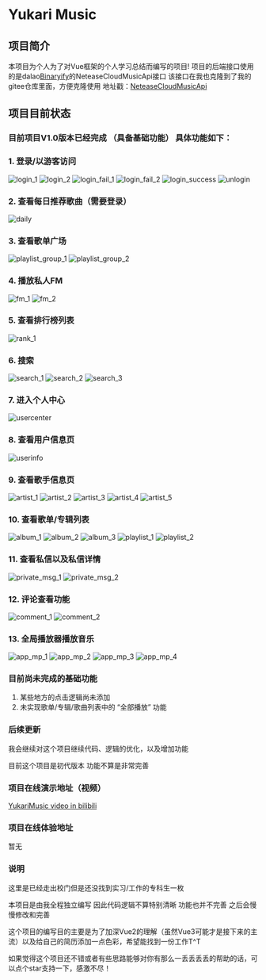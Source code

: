 # Yukari Music

## 项目简介
本项目为个人为了对Vue框架的个人学习总结而编写的项目!
项目的后端接口使用的是dalao[Binaryify](https://github.com/Binaryify/NeteaseCloudMusicApi)的NeteaseCloudMusicApi接口
该接口在我也克隆到了我的gitee仓库里面，方便克隆使用
地址戳：[NeteaseCloudMusicApi](https://gitee.com/yukari_www/NeteaseCloudMusicApi)
## 项目目前状态

### 目前项目V1.0版本已经完成 （具备基础功能） 具体功能如下：
### 1. 登录/以游客访问

![login_1](https://gitee.com/yukari_www/yukari-music/raw/master/src/assets/ReadMe_Image/login1.png)
![login_2](https://gitee.com/yukari_www/yukari-music/raw/master/src/assets/ReadMe_Image/login2.png)
![login_fail_1](https://gitee.com/yukari_www/yukari-music/raw/master/src/assets/ReadMe_Image/login_fail_1.png)
![login_fail_2](https://gitee.com/yukari_www/yukari-music/raw/master/src/assets/ReadMe_Image/login_fail_2.png)
![login_success](https://gitee.com/yukari_www/yukari-music/raw/master/src/assets/ReadMe_Image/login_sucess.png)
![unlogin](https://gitee.com/yukari_www/yukari-music/raw/master/src/assets/ReadMe_Image/unlogin.png)

### 2. 查看每日推荐歌曲（需要登录）

![daily](https://gitee.com/yukari_www/yukari-music/raw/master/src/assets/ReadMe_Image/dailyRec.png)

### 3. 查看歌单广场

![playlist_group_1](https://gitee.com/yukari_www/yukari-music/raw/master/src/assets/ReadMe_Image/playlist_group_1.png)
![playlist_group_2](https://gitee.com/yukari_www/yukari-music/raw/master/src/assets/ReadMe_Image/playlist_group_2.png)

### 4. 播放私人FM

![fm_1](https://gitee.com/yukari_www/yukari-music/raw/master/src/assets/ReadMe_Image/fm_1.png)
![fm_2](https://gitee.com/yukari_www/yukari-music/raw/master/src/assets/ReadMe_Image/fm_2.png)

### 5. 查看排行榜列表

![rank_1](https://gitee.com/yukari_www/yukari-music/raw/master/src/assets/ReadMe_Image/rank_1.png)

### 6. 搜索

![search_1](https://gitee.com/yukari_www/yukari-music/raw/master/src/assets/ReadMe_Image/search_1.png)
![search_2](https://gitee.com/yukari_www/yukari-music/raw/master/src/assets/ReadMe_Image/search_2.png)
![search_3](https://gitee.com/yukari_www/yukari-music/raw/master/src/assets/ReadMe_Image/search_3.png)

### 7. 进入个人中心

![usercenter]()

### 8. 查看用户信息页

![userinfo](https://gitee.com/yukari_www/yukari-music/raw/master/src/assets/ReadMe_Image/usercenter.png)

### 9.  查看歌手信息页

![artist_1](https://gitee.com/yukari_www/yukari-music/raw/master/src/assets/ReadMe_Image/artist_1.png)
![artist_2](https://gitee.com/yukari_www/yukari-music/raw/master/src/assets/ReadMe_Image/artist_2.png)
![artist_3](https://gitee.com/yukari_www/yukari-music/raw/master/src/assets/ReadMe_Image/artist_3.png)
![artist_4](https://gitee.com/yukari_www/yukari-music/raw/master/src/assets/ReadMe_Image/artist_4.jpg)
![artist_5](https://gitee.com/yukari_www/yukari-music/raw/master/src/assets/ReadMe_Image/artist_5.jpg)

### 10. 查看歌单/专辑列表

![album_1](https://gitee.com/yukari_www/yukari-music/raw/master/src/assets/ReadMe_Image/album_1.png)
![album_2](https://gitee.com/yukari_www/yukari-music/raw/master/src/assets/ReadMe_Image/album_2.png)
![album_3](https://gitee.com/yukari_www/yukari-music/raw/master/src/assets/ReadMe_Image/album_3.png)
![playlist_1](https://gitee.com/yukari_www/yukari-music/raw/master/src/assets/ReadMe_Image/playlist_1.png)
![playlist_2](https://gitee.com/yukari_www/yukari-music/raw/master/src/assets/ReadMe_Image/playlist_2.png)


### 11. 查看私信以及私信详情

![private_msg_1](https://gitee.com/yukari_www/yukari-music/raw/master/src/assets/ReadMe_Image/private_msg_1.png)
![private_msg_2](https://gitee.com/yukari_www/yukari-music/raw/master/src/assets/ReadMe_Image/private_msg_2.png)

### 12.  评论查看功能

![comment_1](https://gitee.com/yukari_www/yukari-music/raw/master/src/assets/ReadMe_Image/comment_1.png)
![comment_2](https://gitee.com/yukari_www/yukari-music/raw/master/src/assets/ReadMe_Image/comment_2.png)

### 13. 全局播放器播放音乐

![app_mp_1](https://gitee.com/yukari_www/yukari-music/raw/master/src/assets/ReadMe_Image/app_music_play.png)
![app_mp_2](https://gitee.com/yukari_www/yukari-music/raw/master/src/assets/ReadMe_Image/app_music_play_1.png)
![app_mp_3](https://gitee.com/yukari_www/yukari-music/raw/master/src/assets/ReadMe_Image/app_music_play_2.png)
![app_mp_4](https://gitee.com/yukari_www/yukari-music/raw/master/src/assets/ReadMe_Image/app_music_play_3.png)


### 目前尚未完成的基础功能
1. 某些地方的点击逻辑尚未添加
2. 未实现歌单/专辑/歌曲列表中的 “全部播放” 功能

### 后续更新
我会继续对这个项目继续代码、逻辑的优化，以及增加功能

目前这个项目是初代版本 功能不算是非常完善

### 项目在线演示地址（视频）
[YukariMusic video in bilibili](https://www.bilibili.com/video/BV1vf4y1z7MC/)

### 项目在线体验地址
暂无

### 说明
这里是已经走出校门但是还没找到实习/工作的专科生一枚

本项目是由我全程独立编写 因此代码逻辑不算特别清晰 功能也并不完善 之后会慢慢修改和完善

这个项目的编写目的主要是为了加深Vue2的理解（虽然Vue3可能才是接下来的主流）以及给自己的简历添加一点色彩，希望能找到一份工作T^T

如果觉得这个项目还不错或者有些思路能够对你有那么一丢丢丢丢的帮助的话，可以点个star支持一下，感激不尽！